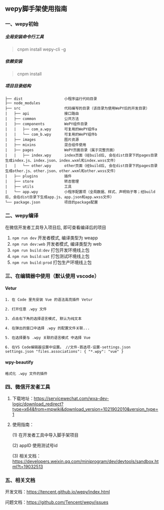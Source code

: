 ## wepy脚手架使用指南

### 一、wepy初始
##### 全局安装命令行工具
> cnpm install wepy-cli -g
##### 依赖安装
> cnpm install
##### 项目目录结构
```
├── dist                   小程序运行代码目录
├── node_modules
├── src                    代码编写的目录（该目录为使用WePY后的开发目录）
|   ├── api                接口路由
|   ├── common             公共方法
|   ├── components         WePY组件目录
|   |   ├── com_a.wpy      可复用的WePY组件a
|   |   └── com_b.wpy      可复用的WePY组件b
|   ├── images             图片资源
|   ├── mixins             混合组件使用
|   ├── pages              WePY页面目录（属于完整页面）
|   |   ├── index.wpy      index页面（经build后, 会在dist目录下的pages目录生成index.js、index.json、index.wxml和index.wxss文件）
|   |   └── other.wpy      other页面（经build后, 会在dist目录下的pages目录生成other.js、other.json、other.wxml和other.wxss文件）
|   ├── plugins            插件
|   ├── store              转态管理
|   ├── utils              工具
|   └── app.wpy            小程序配置项（全局数据、样式、声明钩子等；经build后, 会在dist目录下生成app.js、app.json和app.wxss文件）
└── package.json           项目的package配置
```


### 二、wepy编译
在微信开发者工具导入项目后, 即可查看编译后的项目

1. `npm run dev` 开发者模式, 编译类型为 weapp
2. `npm run dev:web` 开发者模式, 编译类型为 web
3. `npm run build:dev` 打包开发环境线上包
4. `npm run build:uat` 打包测试环境线上包
5. `npm run build:prod` 打包生产环境线上包

### 三、在编辑器中使用（默认使用 vscode）
#### Vetur
```
1. 在 Code 里先安装 Vue 的语法高亮插件 Vetur

2. 打开任意 .wpy 文件

3. 点击右下角的选择语言模式, 默认为纯文本

4. 在弹出的窗口中选择 .wpy 的配置文件关联...

5. 在选择要与 .wpy 关联的语言模式 中选择 Vue

6. 在VS Code编辑器设置中设置。 //文件-首选项-设置-settings.json settings.json "files.associations": { "*.wpy": "vue" }
```

#### wpy-beautify
```
格式化 .wpy 文件的插件
```

### 四、微信开发者工具
1. 下载地址：https://servicewechat.com/wxa-dev-logic/download_redirect?type=x64&from=mpwiki&download_version=1021902010&version_type=1

2. 使用指南：

    (1) 在开发者工具中导入脚手架项目

    (2) appID 使用测试号id

    (3) 相关文档： https://developers.weixin.qq.com/miniprogram/dev/devtools/sandbox.html?t=19032513

### 五、相关文档
开发文档：https://tencent.github.io/wepy/index.html

问题文档：https://github.com/Tencent/wepy/issues



